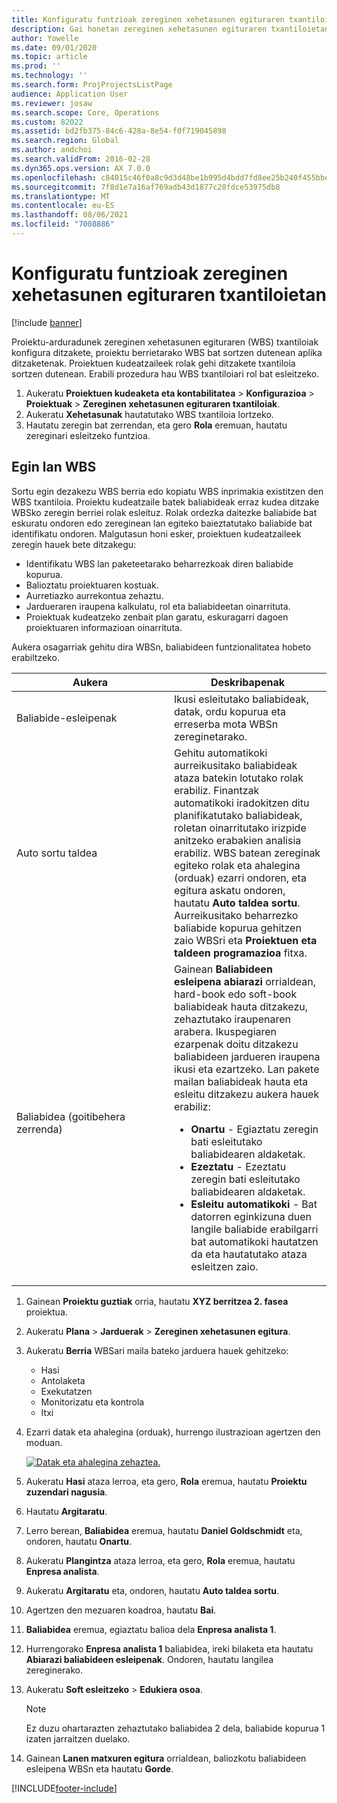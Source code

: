 ```yaml
---
title: Konfiguratu funtzioak zereginen xehetasunen egituraren txantiloietan
description: Gai honetan zereginen xehetasunen egituraren txantiloietan informazioa konfiguratzeari buruzko informazioa eskaintzen da.
author: Yowelle
ms.date: 09/01/2020
ms.topic: article
ms.prod: ''
ms.technology: ''
ms.search.form: ProjProjectsListPage
audience: Application User
ms.reviewer: josaw
ms.search.scope: Core, Operations
ms.custom: 82022
ms.assetid: bd2fb375-84c6-428a-8e54-f0f719045898
ms.search.region: Global
ms.author: andchoi
ms.search.validFrom: 2016-02-28
ms.dyn365.ops.version: AX 7.0.0
ms.openlocfilehash: c84015c46f0a8c9d3d48be1b995d4bdd7fd8ee25b240f455bbe2031f42adc0f5
ms.sourcegitcommit: 7f8d1e7a16af769adb43d1877c28fdce53975db8
ms.translationtype: MT
ms.contentlocale: eu-ES
ms.lasthandoff: 08/06/2021
ms.locfileid: "7008886"
---
```

# <a name="set-up-roles-on-work-breakdown-structure-templates"></a>Konfiguratu funtzioak zereginen xehetasunen egituraren txantiloietan

[!include [banner](../includes/banner.md)]

Proiektu-arduradunek zereginen xehetasunen egituraren (WBS) txantiloiak konfigura ditzakete, proiektu berrietarako WBS bat sortzen dutenean aplika ditzaketenak. Proiektuen kudeatzaileek rolak gehi ditzakete txantiloia sortzen dutenean. Erabili prozedura hau WBS txantiloiari rol bat esleitzeko.

1. Aukeratu **Proiektuen kudeaketa eta kontabilitatea** > **Konfigurazioa** > **Proiektuak** > **Zereginen xehetasunen egituraren txantiloiak**.
2. Aukeratu **Xehetasunak** hautatutako WBS txantiloia lortzeko.
3. Hautatu zeregin bat zerrendan, eta gero **Rola** eremuan, hautatu zereginari esleitzeko funtzioa.

## <a name="work-with-a-wbs"></a>Egin lan WBS

Sortu egin dezakezu WBS berria edo kopiatu WBS inprimakia existitzen den WBS txantiloia. Proiektu kudeatzaile batek baliabideak erraz kudea ditzake WBSko zeregin berriei rolak esleituz. Rolak ordezka daitezke baliabide bat eskuratu ondoren edo zereginean lan egiteko baieztatutako baliabide bat identifikatu ondoren. Malgutasun honi esker, proiektuen kudeatzaileek zeregin hauek bete ditzakegu:

- Identifikatu WBS lan paketeetarako beharrezkoak diren baliabide kopurua.
- Balioztatu proiektuaren kostuak.
- Aurretiazko aurrekontua zehaztu.
- Jardueraren iraupena kalkulatu, rol eta baliabideetan oinarrituta.
- Proiektuak kudeatzeko zenbait plan garatu, eskuragarri dagoen proiektuaren informazioan oinarrituta.

Aukera osagarriak gehitu dira WBSn, baliabideen funtzionalitatea hobeto erabiltzeko.

<table>
<colgroup>
<col width="50%" />
<col width="50%" />
</colgroup>
<thead>
<tr class="header">
<th>Aukera</th>
<th>Deskribapenak</th>
</tr>
</thead>
<tbody>
<tr class="odd">
<td>Baliabide-esleipenak</td>
<td>Ikusi esleitutako baliabideak, datak, ordu kopurua eta erreserba mota WBSn zereginetarako.</td>
</tr>
<tr class="even">
<td>Auto sortu taldea</td>
<td>Gehitu automatikoki aurreikusitako baliabideak ataza batekin lotutako rolak erabiliz. Finantzak automatikoki iradokitzen ditu planifikatutako baliabideak, roletan oinarritutako irizpide anitzeko erabakien analisia erabiliz. WBS batean zereginak egiteko rolak eta ahalegina (orduak) ezarri ondoren, eta egitura askatu ondoren, hautatu <strong>Auto taldea sortu</strong>. Aurreikusitako beharrezko baliabide kopurua gehitzen zaio WBSri eta <strong>Proiektuen eta taldeen programazioa</strong> fitxa.</td>
</tr>
<tr class="odd">
<td>Baliabidea (goitibehera zerrenda)</td>
<td>Gainean <strong>Baliabideen esleipena abiarazi</strong> orrialdean, hard-book edo soft-book baliabideak hauta ditzakezu, zehaztutako iraupenaren arabera. Ikuspegiaren ezarpenak doitu ditzakezu baliabideen jardueren iraupena ikusi eta ezartzeko. Lan pakete mailan baliabideak hauta eta esleitu ditzakezu aukera hauek erabiliz:
<ul>
<li><strong>Onartu</strong> - Egiaztatu zeregin bati esleitutako baliabidearen aldaketak.</li>
<li><strong>Ezeztatu</strong> - Ezeztatu zeregin bati esleitutako baliabidearen aldaketak.</li>
<li><strong>Esleitu automatikoki</strong> - Bat datorren eginkizuna duen langile baliabide erabilgarri bat automatikoki hautatzen da eta hautatutako ataza esleitzen zaio.</li>
</ul></td>
</tr>
</tbody>
</table>

1. Gainean **Proiektu guztiak** orria, hautatu **XYZ berritzea 2. fasea** proiektua.
2. Aukeratu **Plana** > **Jarduerak** > **Zereginen xehetasunen egitura**.
3. Aukeratu **Berria** WBSari maila bateko jarduera hauek gehitzeko:

    - Hasi
    - Antolaketa
    - Exekutatzen
    - Monitorizatu eta kontrola
    - Itxi

4. Ezarri datak eta ahalegina (orduak), hurrengo ilustrazioan agertzen den moduan.

    [![Datak eta ahalegina zehaztea.](./media/projectresourcing10.jpg)](./media/projectresourcing10.jpg)

5. Aukeratu **Hasi** ataza lerroa, eta gero, **Rola** eremua, hautatu **Proiektu zuzendari nagusia**.
6. Hautatu **Argitaratu**.
7. Lerro berean, **Baliabidea** eremua, hautatu **Daniel Goldschmidt** eta, ondoren, hautatu **Onartu**.
8. Aukeratu **Plangintza** ataza lerroa, eta gero, **Rola** eremua, hautatu **Enpresa analista**.
9. Aukeratu **Argitaratu** eta, ondoren, hautatu **Auto taldea sortu**.
10. Agertzen den mezuaren koadroa, hautatu **Bai**.
11. **Baliabidea** eremua, egiaztatu balioa dela **Enpresa analista 1**.
12. Hurrengorako **Enpresa analista 1** baliabidea, ireki bilaketa eta hautatu **Abiarazi baliabideen esleipenak**. Ondoren, hautatu langilea zereginerako.
13. Aukeratu **Soft esleitzeko** &gt; **Edukiera osoa**.

    > [!NOTE] 
    > Ez duzu ohartarazten zehaztutako baliabidea 2 dela, baliabide kopurua 1 izaten jarraitzen duelako.

14. Gainean **Lanen matxuren egitura** orrialdean, baliozkotu baliabideen esleipena WBSn eta hautatu **Gorde**.


[!INCLUDE[footer-include](../includes/footer-banner.md)]